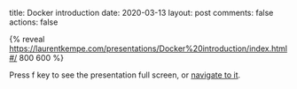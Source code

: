 title: Docker introduction
date: 2020-03-13
layout: post
comments: false
actions: false

{% reveal https://laurentkempe.com/presentations/Docker%20introduction/index.html#/ 800 600 %}

Press f key to see the presentation full screen, or [navigate to it](https://laurentkempe.com/presentations/Docker%20introduction/index.html#/).
